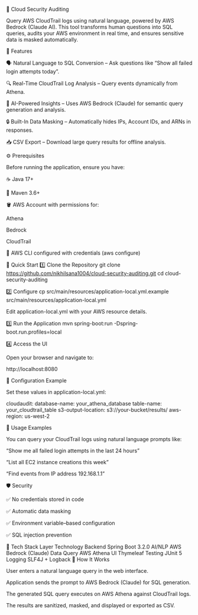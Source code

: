 🔐 Cloud Security Auditing

Query AWS CloudTrail logs using natural language, powered by AWS Bedrock (Claude AI).
This tool transforms human questions into SQL queries, audits your AWS environment in real time, and ensures sensitive data is masked automatically.

🚀 Features

🗣️ Natural Language to SQL Conversion – Ask questions like “Show all failed login attempts today”.

🔍 Real-Time CloudTrail Log Analysis – Query events dynamically from Athena.

🤖 AI-Powered Insights – Uses AWS Bedrock (Claude) for semantic query generation and analysis.

🔒 Built-In Data Masking – Automatically hides IPs, Account IDs, and ARNs in responses.

📥 CSV Export – Download large query results for offline analysis.

⚙️ Prerequisites

Before running the application, ensure you have:

☕ Java 17+

🧩 Maven 3.6+

🪣 AWS Account with permissions for:

Athena

Bedrock

CloudTrail

🧰 AWS CLI configured with credentials (aws configure)

🧭 Quick Start
1️⃣ Clone the Repository
git clone https://github.com/nikhilsana1004/cloud-security-auditing.git
cd cloud-security-auditing

2️⃣ Configure
cp src/main/resources/application-local.yml.example src/main/resources/application-local.yml


Edit application-local.yml with your AWS resource details.

3️⃣ Run the Application
mvn spring-boot:run -Dspring-boot.run.profiles=local

4️⃣ Access the UI

Open your browser and navigate to:

http://localhost:8080

🧩 Configuration Example

Set these values in application-local.yml:

cloudaudit:
  database-name: your_athena_database
  table-name: your_cloudtrail_table
  s3-output-location: s3://your-bucket/results/
  aws-region: us-west-2

💬 Usage Examples

You can query your CloudTrail logs using natural language prompts like:

“Show me all failed login attempts in the last 24 hours”

“List all EC2 instance creations this week”

“Find events from IP address 192.168.1.1”

🛡️ Security

✅ No credentials stored in code

✅ Automatic data masking

✅ Environment variable–based configuration

✅ SQL injection prevention

🧰 Tech Stack
Layer	Technology
Backend	Spring Boot 3.2.0
AI/NLP	AWS Bedrock (Claude)
Data Query	AWS Athena
UI	Thymeleaf
Testing	JUnit 5
Logging	SLF4J + Logback
🧠 How It Works

User enters a natural language query in the web interface.

Application sends the prompt to AWS Bedrock (Claude) for SQL generation.

The generated SQL query executes on AWS Athena against CloudTrail logs.

The results are sanitized, masked, and displayed or exported as CSV.